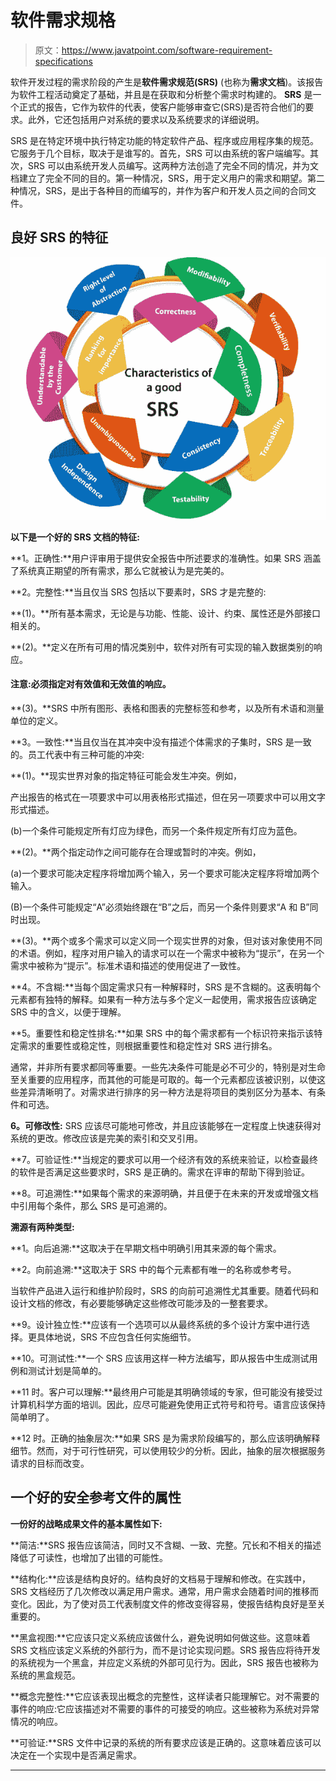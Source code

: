 # 软件需求规格

> 原文：<https://www.javatpoint.com/software-requirement-specifications>

软件开发过程的需求阶段的产生是**软件需求规范(SRS)** (也称为**需求文档**)。该报告为软件工程活动奠定了基础，并且是在获取和分析整个需求时构建的。 **SRS** 是一个正式的报告，它作为软件的代表，使客户能够审查它(SRS)是否符合他们的要求。此外，它还包括用户对系统的要求以及系统要求的详细说明。

SRS 是在特定环境中执行特定功能的特定软件产品、程序或应用程序集的规范。它服务于几个目标，取决于是谁写的。首先，SRS 可以由系统的客户端编写。其次，SRS 可以由系统开发人员编写。这两种方法创造了完全不同的情况，并为文档建立了完全不同的目的。第一种情况，SRS，用于定义用户的需求和期望。第二种情况，SRS，是出于各种目的而编写的，并作为客户和开发人员之间的合同文件。

## 良好 SRS 的特征

![Software Requirement Specifications](img/e561bae7d965d82181425b87822133c3.png)

**以下是一个好的 SRS 文档的特征:**

**1。正确性:**用户评审用于提供安全报告中所述要求的准确性。如果 SRS 涵盖了系统真正期望的所有需求，那么它就被认为是完美的。

**2。完整性:**当且仅当 SRS 包括以下要素时，SRS 才是完整的:

**(1)。**所有基本需求，无论是与功能、性能、设计、约束、属性还是外部接口相关的。

**(2)。**定义在所有可用的情况类别中，软件对所有可实现的输入数据类别的响应。

#### 注意:必须指定对有效值和无效值的响应。

**(3)。**SRS 中所有图形、表格和图表的完整标签和参考，以及所有术语和测量单位的定义。

**3。一致性:**当且仅当在其冲突中没有描述个体需求的子集时，SRS 是一致的。员工代表中有三种可能的冲突:

**(1)。**现实世界对象的指定特征可能会发生冲突。例如，

产出报告的格式在一项要求中可以用表格形式描述，但在另一项要求中可以用文字形式描述。

(b)一个条件可能规定所有灯应为绿色，而另一个条件规定所有灯应为蓝色。

**(2)。**两个指定动作之间可能存在合理或暂时的冲突。例如，

(a)一个要求可能决定程序将增加两个输入，另一个要求可能决定程序将增加两个输入。

(B)一个条件可能规定“A”必须始终跟在“B”之后，而另一个条件则要求“A 和 B”同时出现。

**(3)。**两个或多个需求可以定义同一个现实世界的对象，但对该对象使用不同的术语。例如，程序对用户输入的请求可以在一个需求中被称为“提示”，在另一个需求中被称为“提示”。标准术语和描述的使用促进了一致性。

**4。不含糊:**当每个固定需求只有一种解释时，SRS 是不含糊的。这表明每个元素都有独特的解释。如果有一种方法与多个定义一起使用，需求报告应该确定 SRS 中的含义，以便于理解。

**5。重要性和稳定性排名:**如果 SRS 中的每个需求都有一个标识符来指示该特定需求的重要性或稳定性，则根据重要性和稳定性对 SRS 进行排名。

通常，并非所有要求都同等重要。一些先决条件可能是必不可少的，特别是对生命至关重要的应用程序，而其他的可能是可取的。每一个元素都应该被识别，以使这些差异清晰明了。对需求进行排序的另一种方法是将项目的类别区分为基本、有条件和可选。

**6。可修改性:** SRS 应该尽可能地可修改，并且应该能够在一定程度上快速获得对系统的更改。修改应该是完美的索引和交叉引用。

**7。可验证性:**当规定的要求可以用一个经济有效的系统来验证，以检查最终的软件是否满足这些要求时，SRS 是正确的。需求在评审的帮助下得到验证。

**8。可追溯性:**如果每个需求的来源明确，并且便于在未来的开发或增强文档中引用每个条件，那么 SRS 是可追溯的。

**溯源有两种类型:**

**1。向后追溯:**这取决于在早期文档中明确引用其来源的每个需求。

**2。向前追溯:**这取决于 SRS 中的每个元素都有唯一的名称或参考号。

当软件产品进入运行和维护阶段时，SRS 的向前可追溯性尤其重要。随着代码和设计文档的修改，有必要能够确定这些修改可能涉及的一整套要求。

**9。设计独立性:**应该有一个选项可以从最终系统的多个设计方案中进行选择。更具体地说，SRS 不应包含任何实施细节。

**10。可测试性:**一个 SRS 应该用这样一种方法编写，即从报告中生成测试用例和测试计划是简单的。

**11 时。客户可以理解:**最终用户可能是其明确领域的专家，但可能没有接受过计算机科学方面的培训。因此，应尽可能避免使用正式符号和符号。语言应该保持简单明了。

**12 时。正确的抽象层次:**如果 SRS 是为需求阶段编写的，那么应该明确解释细节。然而，对于可行性研究，可以使用较少的分析。因此，抽象的层次根据服务请求的目标而改变。

## 一个好的安全参考文件的属性

**一份好的战略成果文件的基本属性如下:**

**简洁:**SRS 报告应该简洁，同时又不含糊、一致、完整。冗长和不相关的描述降低了可读性，也增加了出错的可能性。

**结构化:**应该是结构良好的。结构良好的文档易于理解和修改。在实践中，SRS 文档经历了几次修改以满足用户需求。通常，用户需求会随着时间的推移而变化。因此，为了使对员工代表制度文件的修改变得容易，使报告结构良好是至关重要的。

**黑盒视图:**它应该只定义系统应该做什么，避免说明如何做这些。这意味着 SRS 文档应该定义系统的外部行为，而不是讨论实现问题。SRS 报告应将待开发的系统视为一个黑盒，并应定义系统的外部可见行为。因此，SRS 报告也被称为系统的黑盒规范。

**概念完整性:**它应该表现出概念的完整性，这样读者只能理解它。对不需要的事件的响应:它应该描述对不需要的事件的可接受的响应。这些被称为系统对异常情况的响应。

**可验证:**SRS 文件中记录的系统的所有要求应该是正确的。这意味着应该可以决定在一个实现中是否满足需求。

* * *